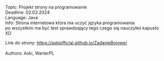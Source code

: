 Topic: Projekt strony na programowanie<br>
Deadline: 02.02.2024<br>
Language: Java<br>
Info: Strona internetowa która ma uczyć języka programowania<br>
po wszystkim ma być test sprawdzający tego czego się nauczyłeś kapusto XD<br>

Link do strony: https://askiofficial.github.io/ZadanieBojowe/<br><br>
Authors: Aski, WarterPL<br>
